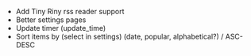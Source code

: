 - Add Tiny Riny rss reader  support
- Better settings pages
- Update timer (update_time)
- Sort items by (select in settings) (date, popular, alphabetical?) / ASC-DESC

